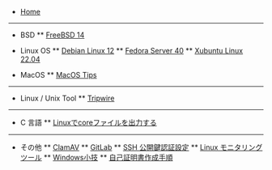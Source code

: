 * [Home](/)
<hr>

* BSD
** [FreeBSD 14](/bsd/freebsd14.md)

* Linux OS
** [Debian Linux 12](./linux/debian_12.md)
** [Fedora Server 40](./linux/fedora_40.md)
** [Xubuntu Linux 22.04](./linux/xubuntu_2204.md)

* MacOS
** [MacOS Tips](/macos/macos_tips.md)

<hr>

* Linux / Unix Tool
** [Tripwire](./linux/tool/tripwire.md)

<hr>

* C 言語
** [Linuxでcoreファイルを出力する](./lang/c/core_linux.md)

<hr>

* その他
** [ClamAV](./tips/clamav.md)
** [GitLab](./VCS/gitlab/gitlab.md)
** [SSH 公開鍵認証設定](./tips/ssh_public_key_authentication.md)
** [Linux モニタリングツール](./tips/linux_monitoring.md)
** [Windows小技](./tips/tips_windows.md)
** [自己証明書作成手順](./tips/self-certification.md)
